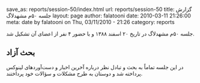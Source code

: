 save_as: reports/session-50/index.html
url: reports/session-50
title: گزارش جلسه ۵۰‌م مشهدلاگ
layout: page
author: falatooni
date: 2010-03-11 21:26:00
meta: date by falatooni on Thu, 03/11/2010 - 21:26
category: reports

جلسه ۵۰‌م مشهدلاگ در تاریخ ۲۰ اسفند ۱۳۸۸ و با حضور ۴ نفر از اعضای آن تشکیل شد.


<!--more-->


## بحث آزاد
در این جلسه تماماً به بحث و تبادل نظر درباره آخرین اخبار و دست‌آوردهای لینوکس
پرداخته شد و دوستان به طرح مشکلات و سؤالات خود پرداختند.
